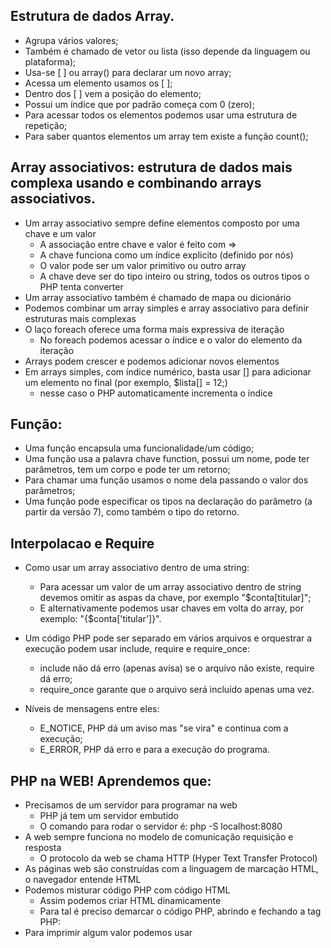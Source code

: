 ## Estrutura de dados Array.

- Agrupa vários valores;
- Também é chamado de vetor ou lista (isso depende da linguagem ou plataforma);
- Usa-se [ ] ou array() para declarar um novo array;
- Acessa um elemento usamos os [ ];
- Dentro dos [ ] vem a posição do elemento;
- Possui um índice que por padrão começa com 0 (zero);
- Para acessar todos os elementos podemos usar uma estrutura de repetição;
- Para saber quantos elementos um array tem existe a função count();

## Array associativos: estrutura de dados mais complexa usando e combinando arrays associativos.

- Um array associativo sempre define elementos composto por uma chave e um valor
  - A associação entre chave e valor é feito com =>
  - A chave funciona como um índice explicito (definido por nós)
  - O valor pode ser um valor primitivo ou outro array
  - A chave deve ser do tipo inteiro ou string, todos os outros tipos o PHP tenta converter
- Um array associativo também é chamado de mapa ou dicionário
- Podemos combinar um array simples e array associativo para definir estruturas mais complexas
- O laço foreach oferece uma forma mais expressiva de iteração
  - No foreach podemos acessar o índice e o valor do elemento da iteração
- Arrays podem crescer e podemos adicionar novos elementos
- Em arrays simples, com índice numérico, basta usar [] para adicionar um elemento no final (por exemplo, $lista[] = 12;)
  - nesse caso o PHP automaticamente incrementa o índice

## Função:

- Uma função encapsula uma funcionalidade/um código;
- Uma função usa a palavra chave function, possui um nome, pode ter parâmetros, tem um corpo e pode ter um retorno;
- Para chamar uma função usamos o nome dela passando o valor dos parâmetros;
- Uma função pode especificar os tipos na declaração do parâmetro (a partir da versão 7), como também o tipo do retorno.

## Interpolacao e Require

- Como usar um array associativo dentro de uma string:

  - Para acessar um valor de um array associativo dentro de string devemos omitir as aspas da chave, por exemplo "$conta[titular]";
  - E alternativamente podemos usar chaves em volta do array, por exemplo: "{$conta['titular']}".

- Um código PHP pode ser separado em vários arquivos e orquestrar a execução podem usar include, require e require_once:

  - include não dá erro (apenas avisa) se o arquivo não existe, require dá erro;
  - require_once garante que o arquivo será incluído apenas uma vez.

- Níveis de mensagens entre eles:

  - E_NOTICE, PHP dá um aviso mas "se vira" e continua com a execução;
  - E_ERROR, PHP dá erro e para a execução do programa.

## PHP na WEB! Aprendemos que:

- Precisamos de um servidor para programar na web
  - PHP já tem um servidor embutido
  - O comando para rodar o servidor é: php -S localhost:8080
- A web sempre funciona no modelo de comunicação requisição e resposta
  - O protocolo da web se chama HTTP (Hyper Text Transfer Protocol)
- As páginas web são construídas com a linguagem de marcação HTML, o navegador entende HTML
- Podemos misturar código PHP com código HTML
  - Assim podemos criar HTML dinamicamente
  - Para tal é preciso demarcar o código PHP, abrindo e fechando a tag PHP: <?php ... ?>
- Para imprimir algum valor podemos usar <?= $valor ?>
